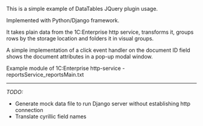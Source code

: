 This is a simple example of DataTables JQuery plugin usage.

Implemented with Python/Django framework.

It takes plain data from the 1C:Enterprise http service, transforms it, groups rows
by the storage location and folders it in visual groups. 

A simple implementation of a click event handler on the document ID field shows 
the document attributes in a pop-up modal window.

Example module of 1C:Enterprise http-service - reportsService_reportsMain.txt

***

_TODO:_
- Generate mock data file to run Django server without establishing http connection
- Translate cyrillic field names

